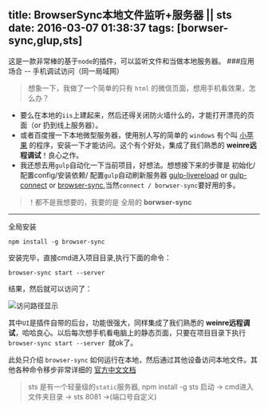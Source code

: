 title: BrowserSync本地文件监听+服务器 || sts
date: 2016-03-07 01:38:37
tags: [borwser-sync,glup,sts]
---
这是一款非常棒的基于`node`的插件，可以监听文件和当做本地服务器。
###应用场合 -- 手机调试访问（同一局域网）

> 想象一下，我做了一个简单的只有 `html` 的微信页面，想用手机看效果，怎么办？

 - 要么在本地的`iis`上建起来，然后还得关闭防火墙什么的，才能打开漂亮的页面（or 扔到线上服务器）。
 - 或者百度搜一下本地微型服务器，使用别人写的简单的 `windows` 有个叫 [小苹果][1] 的程序，安装一下才能访问。这个有个好处，集成了我们熟悉的 **weinre远程调试**！良心之作。
 - 我还想去用`gulp`自动化一下当前项目，好想法。想想接下来的步骤是 初始化/配置config/安装依赖/ 配置`gulp`自动刷新服务器 [gulp-livereload][2] or [gulp-connect][3] or [browser-sync][4],当然`connect / borwser-sync`要好用的多。

> ！都不是我想要的，我要的是 全局的 **borwser-sync** 


----------


全局安装

    npm install -g browser-sync 

安装完毕，直接cmd进入项目目录,执行下面的命令：

    browser-sync start --server 

结果，然后就可以访问了：

![访问路径显示][5]

其中`UI`是插件自带的后台，功能很强大，同样集成了我们熟悉的 **weinre远程调试**，哈哈良心。以后每次想手机看电脑上的静态页面，只要在项目目录下执行`browser-sync start --server `就ok了。

此处只介绍 `browser-sync` 如何运行在本地，然后通过其他设备访问本地文件。其他各种命令移步非常详细的 
[官方中文文档][6]

> sts 是有一个轻量级的`static`服务器,
    npm install -g sts 
    启动 -> cmd进入文件夹目录 -> sts 8081 ->(端口号自定义)


  [1]: http://pan.baidu.com/s/1i4ju7GT
  [2]: https://github.com/vohof/gulp-livereload
  [3]: https://github.com/AveVlad/gulp-connect
  [4]: https://github.com/BrowserSync/browser-sync
  [5]: http://7xl7z0.com1.z0.glb.clouddn.com/browser-sync.png
  [6]: http://www.browsersync.cn/docs/command-line/

